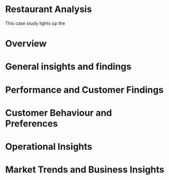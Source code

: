 # Restaurant Analysis

This case study lights up the 

# Overview
# General insights and findings
# Performance and Customer Findings
# Customer Behaviour and Preferences
# Operational Insights
# Market Trends and Business Insights
